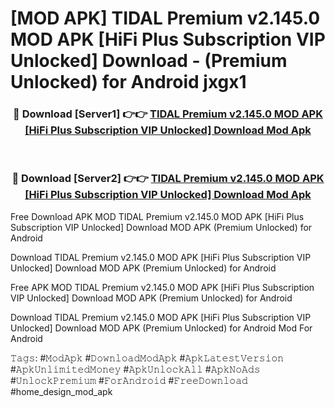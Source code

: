 # [MOD APK] TIDAL Premium v2.145.0 MOD APK [HiFi Plus Subscription VIP Unlocked] Download - (Premium Unlocked) for Android jxgx1



<div align="center">
<h3>🔴 Download [Server1] 👉👉 <a href="https://momento.my/?title=TIDAL_Premium_v2.145.0_MOD_APK_[HiFi_Plus_Subscription_VIP_Unlocked]_Download">TIDAL Premium v2.145.0 MOD APK [HiFi Plus Subscription VIP Unlocked] Download Mod Apk</a></h3><br>

<h3>🔴 Download [Server2] 👉👉 <a href="https://momento.my/?title=TIDAL_Premium_v2.145.0_MOD_APK_[HiFi_Plus_Subscription_VIP_Unlocked]_Download">TIDAL Premium v2.145.0 MOD APK [HiFi Plus Subscription VIP Unlocked] Download Mod Apk</a></h3>
</div>



Free Download APK MOD TIDAL Premium v2.145.0 MOD APK [HiFi Plus Subscription VIP Unlocked] Download MOD APK (Premium Unlocked) for Android

Download TIDAL Premium v2.145.0 MOD APK [HiFi Plus Subscription VIP Unlocked] Download MOD APK (Premium Unlocked) for Android

Free APK MOD TIDAL Premium v2.145.0 MOD APK [HiFi Plus Subscription VIP Unlocked] Download MOD APK (Premium Unlocked) for Android

Download TIDAL Premium v2.145.0 MOD APK [HiFi Plus Subscription VIP Unlocked] Download MOD APK (Premium Unlocked) for Android Mod For Android

𝚃𝚊𝚐𝚜: #𝙼𝚘𝚍𝙰𝚙𝚔 #𝙳𝚘𝚠𝚗𝚕𝚘𝚊𝚍𝙼𝚘𝚍𝙰𝚙𝚔 #𝙰𝚙𝚔𝙻𝚊𝚝𝚎𝚜𝚝𝚅𝚎𝚛𝚜𝚒𝚘𝚗 #𝙰𝚙𝚔𝚄𝚗𝚕𝚒𝚖𝚒𝚝𝚎𝚍𝙼𝚘𝚗𝚎𝚢 #𝙰𝚙𝚔𝚄𝚗𝚕𝚘𝚌𝚔𝙰𝚕𝚕 #𝙰𝚙𝚔𝙽𝚘𝙰𝚍𝚜 #𝚄𝚗𝚕𝚘𝚌𝚔𝙿𝚛𝚎𝚖𝚒𝚞𝚖 #𝙵𝚘𝚛𝙰𝚗𝚍𝚛𝚘𝚒𝚍 #𝙵𝚛𝚎𝚎𝙳𝚘𝚠𝚗𝚕𝚘𝚊𝚍 #home_design_mod_apk
